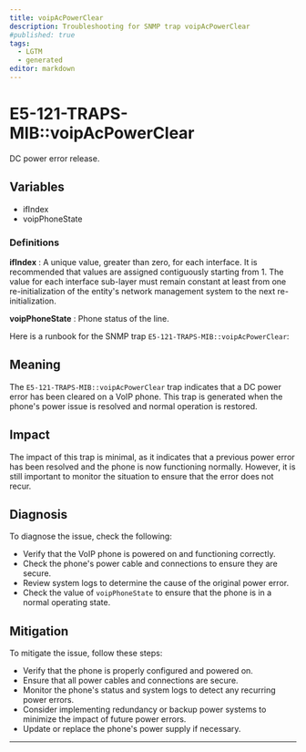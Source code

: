 ```yaml
---
title: voipAcPowerClear
description: Troubleshooting for SNMP trap voipAcPowerClear
#published: true
tags:
  - LGTM
  - generated
editor: markdown
---
```


# E5-121-TRAPS-MIB::voipAcPowerClear 

DC power error release. 


## Variables


  - ifIndex
  - voipPhoneState 

### Definitions 


**ifIndex** 
: A unique value, greater than zero, for each interface.  It
is recommended that values are assigned contiguously
starting from 1.  The value for each interface sub-layer
must remain constant at least from one re-initialization of
the entity's network management system to the next re-
initialization. 

**voipPhoneState** 
: Phone status of the line. 


Here is a runbook for the SNMP trap `E5-121-TRAPS-MIB::voipAcPowerClear`:

## Meaning

The `E5-121-TRAPS-MIB::voipAcPowerClear` trap indicates that a DC power error has been cleared on a VoIP phone. This trap is generated when the phone's power issue is resolved and normal operation is restored.

## Impact

The impact of this trap is minimal, as it indicates that a previous power error has been resolved and the phone is now functioning normally. However, it is still important to monitor the situation to ensure that the error does not recur.

## Diagnosis

To diagnose the issue, check the following:

* Verify that the VoIP phone is powered on and functioning correctly.
* Check the phone's power cable and connections to ensure they are secure.
* Review system logs to determine the cause of the original power error.
* Check the value of `voipPhoneState` to ensure that the phone is in a normal operating state.

## Mitigation

To mitigate the issue, follow these steps:

* Verify that the phone is properly configured and powered on.
* Ensure that all power cables and connections are secure.
* Monitor the phone's status and system logs to detect any recurring power errors.
* Consider implementing redundancy or backup power systems to minimize the impact of future power errors.
* Update or replace the phone's power supply if necessary.
---




